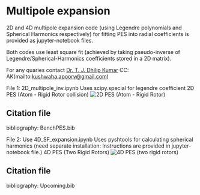 # Multipole expansion
2D and 4D multipole expansion code (using Legendre polynomials and Spherical Harmonics respectively) 
for fitting PES into radial coefficients is provided as jupyter-notebook files.

Both codes use least square fit (achieved by taking pseudo-inverse of Legendre/Spherical-Harmonics coefficients stored in a 2D matrix).

For any quaries contact [Dr. T. J. Dhilip Kumar](mailto:dhilip@iitrpr.ac.in) CC: AK(mailto:kushwaha.apoorv@gmail.com)

File 1: 2D_multipole_inv.ipynb
Uses scipy.special for legendre coefficient
2D PES (Atom - Rigid Rotor collision)
![2D PES (Atom - Rigid Rotor)](https://github.com/apoorv-kushwaha/Multipole/blob/main/jacobi22.png)

## Citation file
bibliography: BenchPES.bib

File 2: Use 4D_SF_expansion.ipynb
Uses pyshtools for calculating spherical harmonics 
(need separate installation: Instructions are provided in jupyter-notebook file.)
4D PES (Two Rigid Rotors)
![4D PES (two rigid rotors)](https://github.com/apoorv-kushwaha/Multipole/blob/main/jac_final.png)

## Citation file
bibliography: Upcoming.bib
